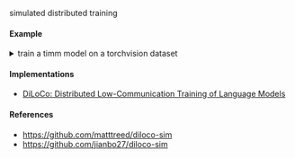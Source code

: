simulated distributed training

#### Example

<details>
<summary>train a timm model on a torchvision dataset</summary>

```python
class TimmWrapper(nn.Module):
    def __init__(self, model_id: str, num_classes: int, pretrained: bool) -> None:
        super(TimmWrapper, self).__init__()
        self.model = timm.create_model(
            model_id, pretrained=pretrained, num_classes=num_classes
        )

    def forward(self, x: torch.Tensor) -> torch.Tensor:
        return self.model(x)

transform = transforms.Compose([transforms.ToTensor()])
ds = CIFAR100(root="artifacts", train=True, transform=transform, download=True)

engine = DiLoCo(
    model_cls=TimmWrapper,
    model_kwargs={
        "model_id": "timm/resnet18.tv_in1k",
        "num_classes": len(ds.classes),
        "pretrained": True,
    },
    optimizer_cls=torch.optim.AdamW,
    optimizer_kwargs={},
    outer_optimizer_cls=torch.optim.SGD,
    outer_optimizer_kwargs={"lr": 0.7, "nesterov": True, "momentum": 0.9},
    train_dataset=ds,
    criterion=F.cross_entropy,
    batch_size=64,
    eval_steps=200,
    num_nodes=8,
    num_epochs=1,
    warmup_steps=0,
    diloco_interval=500,
    wandb_kwargs={
        "project": "diloco",
        "entity": "sauravmaheshkar",
    },
)
engine.fit()
```

</details>

#### Implementations

* [DiLoCo: Distributed Low-Communication Training of Language Models](https://arxiv.org/abs/2311.08105)

#### References

* https://github.com/matttreed/diloco-sim
* https://github.com/jianbo27/diloco-sim

